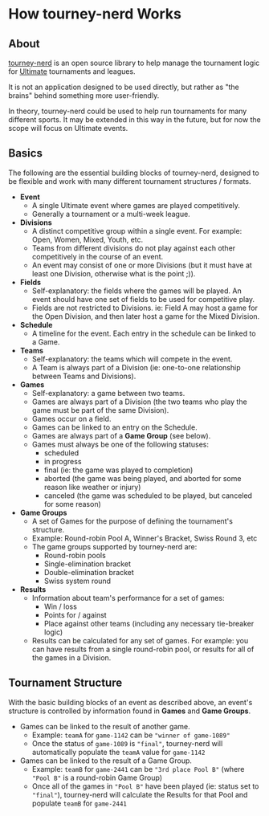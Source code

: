 # How tourney-nerd Works

## About

[tourney-nerd] is an open source library to help manage the tournament logic for
[Ultimate] tournaments and leagues.

It is not an application designed to be used directly, but rather as "the
brains" behind something more user-friendly.

In theory, tourney-nerd could be used to help run tournaments for many different
sports. It may be extended in this way in the future, but for now the scope will
focus on Ultimate events.

[tourney-nerd]:https://github.com/oakmac/tourney-nerd
[Ultimate]:https://en.wikipedia.org/wiki/Ultimate_(sport)

## Basics

The following are the essential building blocks of tourney-nerd, designed to be
flexible and work with many different tournament structures / formats.

- **Event**
  - A single Ultimate event where games are played competitively.
  - Generally a tournament or a multi-week league.
- **Divisions**
  - A distinct competitive group within a single event. For example: Open, Women, Mixed, Youth, etc.
  - Teams from different divisions do not play against each other competitively in the course of an event.
  - An event may consist of one or more Divisions (but it must have at least one Division, otherwise what is the point ;)).
- **Fields**
  - Self-explanatory: the fields where the games will be played. An event should have
    one set of fields to be used for competitive play.
  - Fields are not restricted to Divisions. ie: Field A may host a game for the Open Division,
    and then later host a game for the Mixed Division.
- **Schedule**
  - A timeline for the event. Each entry in the schedule can be linked to a Game.
- **Teams**
  - Self-explanatory: the teams which will compete in the event.
  - A Team is always part of a Division (ie: one-to-one relationship between Teams and Divisions).
- **Games**
  - Self-explanatory: a game between two teams.
  - Games are always part of a Division (the two teams who play the game must be part of the same Division).
  - Games occur on a field.
  - Games can be linked to an entry on the Schedule.
  - Games are always part of a **Game Group** (see below).
  - Games must always be one of the following statuses:
    - scheduled
    - in progress
    - final (ie: the game was played to completion)
    - aborted (the game was being played, and aborted for some reason like weather or injury)
    - canceled (the game was scheduled to be played, but canceled for some reason)
- **Game Groups**
  - A set of Games for the purpose of defining the tournament's structure.
  - Example: Round-robin Pool A, Winner's Bracket, Swiss Round 3, etc
  - The game groups supported by tourney-nerd are:
    - Round-robin pools
    - Single-elimination bracket
    - Double-elimination bracket
    - Swiss system round
- **Results**
  - Information about team's performance for a set of games:
    - Win / loss
    - Points for / against
    - Place against other teams (including any necessary tie-breaker logic)
  - Results can be calculated for any set of games. For example: you can have results
    from a single round-robin pool, or results for all of the games in a Division.

## Tournament Structure

With the basic building blocks of an event as described above, an event's
structure is controlled by information found in **Games** and **Game Groups**.

- Games can be linked to the result of another game.
  - Example: `teamA` for `game-1142` can be `"winner of game-1089"`
  - Once the status of `game-1089` is `"final"`, tourney-nerd will automatically
    populate the `teamA` value for `game-1142`
- Games can be linked to the result of a Game Group.
  - Example: `teamB` for `game-2441` can be `"3rd place Pool B"` (where `"Pool B"` is a round-robin Game Group)
  - Once all of the games in `"Pool B"` have been played (ie: status set to `"final"`), tourney-nerd will
    calculate the Results for that Pool and populate `teamB` for `game-2441`
